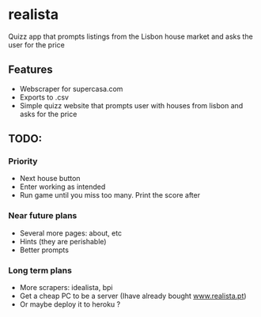 # realista

Quizz app that prompts listings from the Lisbon house market and asks the user for the price

## Features

- Webscraper for supercasa.com
- Exports to .csv
- Simple quizz website that prompts user with houses from lisbon and asks for the price

## TODO:

### Priority

- Next house button
- Enter working as intended
- Run game until you miss too many. Print the score after

### Near future plans

- Several more pages: about, etc
- Hints (they are perishable)
- Better prompts



### Long term plans

- More scrapers: idealista, bpi
- Get a cheap PC to be a server (Ihave already bought www.realista.pt)
- Or maybe deploy it to heroku ?